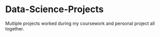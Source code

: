 # Data-Science-Projects
Mutliple projects worked during my coursework and personal project all together.
